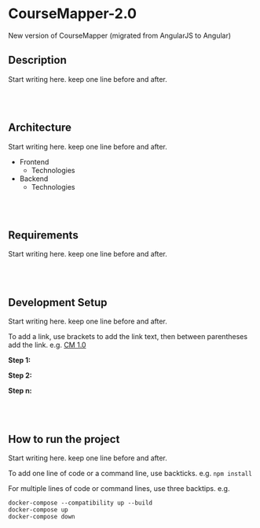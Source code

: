 # CourseMapper-2.0
New version of CourseMapper (migrated from AngularJS to Angular)

## Description

Start writing here. keep one line before and after.

<br>
<br>

## Architecture

Start writing here. keep one line before and after.
- Frontend
    - Technologies
- Backend
    - Technologies

<br>
<br>

## Requirements

Start writing here. keep one line before and after.

<br>
<br>

## Development Setup

Start writing here. keep one line before and after.

To add a link, use brackets to add the link text, then between parentheses add the link. e.g. [CM 1.0](https://github.com/ude-soco/CourseMapper)

**Step 1:**

**Step 2:** 

**Step n:**

<br>
<br>

## How to run the project

Start writing here. keep one line before and after.

To add one line of code or a command line, use backticks. e.g. `npm install`

For multiple lines of code or command lines, use three backtips. e.g. 

```
docker-compose --compatibility up --build
docker-compose up
docker-compose down
```



